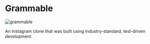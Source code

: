 # Grammable

![grammable](https://user-images.githubusercontent.com/25302190/38784196-b3a868ae-40cb-11e8-82ad-2f68f2fcc1dc.png)

An Instagram clone that was built using industry-standard, test-driven development.

